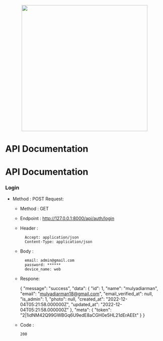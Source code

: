 <p align="center"><a href="https://laravel.com" target="_blank"><img src="https://raw.githubusercontent.com/laravel/art/master/logo-lockup/5%20SVG/2%20CMYK/1%20Full%20Color/laravel-logolockup-cmyk-red.svg" width="400"></a></p>

# API Documentation 

# API Documentation 

### Login 
- Method     : POST 
Request:
  - Method : GET
  - Endpoint : http://127.0.0.1:8000/api/auth/login
  - Header : 
  
          Accept: application/json
          Content-Type: application/json
  
  - Body   : 
  
          email: admin@gmail.com
          password: ******
          device_name: web
  
  - Respone:

    {
        "message": "success",
        "data": {
            "id": 1,
            "name": "mulyadiarman",
            "email": "mulyadiarman18@gmail.com",
            "email_verified_at": null,
            "is_admin": 1,
            "photo": null,
            "created_at": "2022-12-04T05:21:58.000000Z",
            "updated_at": "2022-12-04T05:21:58.000000Z"
    },
    "meta": {
        "token": "2|1idNM42Q99GWBGq6U9edE8aCGH0e5HL21dErAEEt"
    }
}
        
   - Code : 
   
   
         200 
